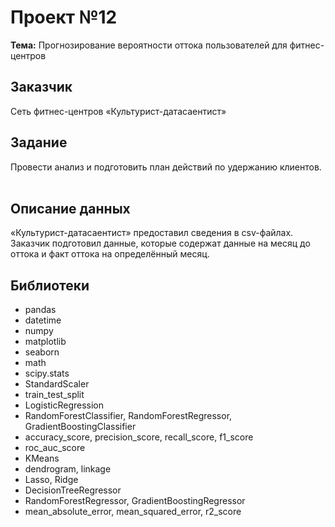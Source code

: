 # Проект №12
**Тема:** Прогнозирование вероятности оттока пользователей для фитнес-центров

## Заказчик
Сеть фитнес-центров «Культурист-датасаентист» 

## Задание 
Провести анализ и подготовить план действий по удержанию клиентов.<br><br>

## Описание данных
«Культурист-датасаентист» предоставил сведения в csv-файлах. Заказчик подготовил данные, которые содержат данные на месяц до оттока и факт оттока на определённый месяц.

## Библиотеки
- pandas
- datetime 
- numpy 
- matplotlib 
- seaborn 
- math
- scipy.stats 
- StandardScaler
- train_test_split
- LogisticRegression
- RandomForestClassifier, RandomForestRegressor, GradientBoostingClassifier
- accuracy_score, precision_score, recall_score, f1_score
- roc_auc_score
- KMeans
- dendrogram, linkage 
- Lasso, Ridge
- DecisionTreeRegressor
- RandomForestRegressor, GradientBoostingRegressor
- mean_absolute_error, mean_squared_error, r2_score
